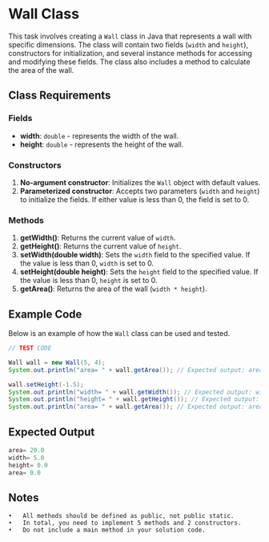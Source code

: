 # Wall Class

This task involves creating a `Wall` class in Java that represents a wall with specific dimensions. The class will contain two fields (`width` and `height`), constructors for initialization, and several instance methods for accessing and modifying these fields. The class also includes a method to calculate the area of the wall.

## Class Requirements

### Fields
- **width**: `double` - represents the width of the wall.
- **height**: `double` - represents the height of the wall.

### Constructors
1. **No-argument constructor**: Initializes the `Wall` object with default values.
2. **Parameterized constructor**: Accepts two parameters (`width` and `height`) to initialize the fields. If either value is less than 0, the field is set to 0.

### Methods

1. **getWidth()**: Returns the current value of `width`.
2. **getHeight()**: Returns the current value of `height`.
3. **setWidth(double width)**: Sets the `width` field to the specified value. If the value is less than 0, `width` is set to 0.
4. **setHeight(double height)**: Sets the `height` field to the specified value. If the value is less than 0, `height` is set to 0.
5. **getArea()**: Returns the area of the wall (`width * height`).

## Example Code

Below is an example of how the `Wall` class can be used and tested.

```java
// TEST CODE

Wall wall = new Wall(5, 4);
System.out.println("area= " + wall.getArea()); // Expected output: area= 20.0

wall.setHeight(-1.5);
System.out.println("width= " + wall.getWidth()); // Expected output: width= 5.0
System.out.println("height= " + wall.getHeight()); // Expected output: height= 0.0
System.out.println("area= " + wall.getArea()); // Expected output: area= 0.0
```
## Expected Output
```java
area= 20.0
width= 5.0
height= 0.0
area= 0.0
```

## Notes

	•	All methods should be defined as public, not public static.
	•	In total, you need to implement 5 methods and 2 constructors.
	•	Do not include a main method in your solution code.